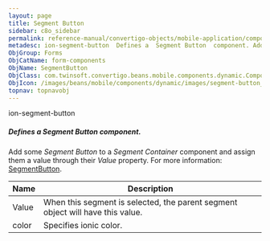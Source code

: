 ```yaml
---
layout: page
title: Segment Button
sidebar: c8o_sidebar
permalink: reference-manual/convertigo-objects/mobile-application/components/form-components/segment-button/
metadesc: ion-segment-button  Defines a  Segment Button  component. Add some  Segment Button  to a  Segment Container  component and assign them a value through
ObjGroup: Forms
ObjCatName: form-components
ObjName: SegmentButton
ObjClass: com.twinsoft.convertigo.beans.mobile.components.dynamic.ComponentManager$1
ObjIcon: /images/beans/mobile/components/dynamic/images/segment-button_color_32x32.png
topnav: topnavobj
---
```

ion-segment-button
##### Defines a <i>Segment Button</i> component.
Add some <i>Segment Button</i> to a <i>Segment Container</i> component and assign them a value through their <i>Value</i> property.
For more information: <a href='https://ionicframework.com/docs/v3/api/components/segment/SegmentButton/' target='_blank'>SegmentButton</a>.

Name | Description 
--- | ---
Value | When this segment is selected, the parent segment object will have this value.
color | Specifies ionic color.

